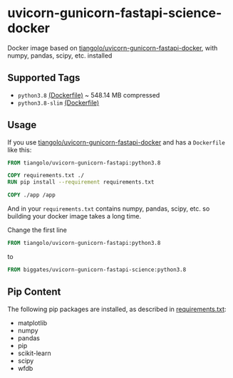 # uvicorn-gunicorn-fastapi-science-docker

Docker image based on [tiangolo/uvicorn-gunicorn-fastapi-docker](https://hub.docker.com/r/tiangolo/uvicorn-gunicorn-fastapi), with numpy, pandas, scipy, etc. installed

## Supported Tags

* `python3.8` [(Dockerfile)](https://github.com/biggates/uvicorn-gunicorn-fastapi-science-docker/blob/main/python3.8.dockerfile) ~ 548.14 MB compressed
* `python3.8-slim` [(Dockerfile)](https://github.com/biggates/uvicorn-gunicorn-fastapi-science-docker/blob/main/python3.8-slim.dockerfile)

## Usage

If you use [tiangolo/uvicorn-gunicorn-fastapi-docker](https://hub.docker.com/r/tiangolo/uvicorn-gunicorn-fastapi) and has a `Dockerfile` like this:

```dockerfile
FROM tiangolo/uvicorn-gunicorn-fastapi:python3.8

COPY requirements.txt ./
RUN pip install --requirement requirements.txt

COPY ./app /app
```

And in your `requirements.txt` contains numpy, pandas, scipy, etc. so building your docker image takes a long time.

Change the first line

```dockerfile
FROM tiangolo/uvicorn-gunicorn-fastapi:python3.8
```

to

```dockerfile
FROM biggates/uvicorn-gunicorn-fastapi-science:python3.8

```

## Pip Content

The following pip packages are installed, as described in [requirements.txt](https://github.com/biggates/uvicorn-gunicorn-fastapi-science-docker/blob/main/requirements.txt):

* matplotlib
* numpy
* pandas
* pip
* scikit-learn
* scipy
* wfdb
